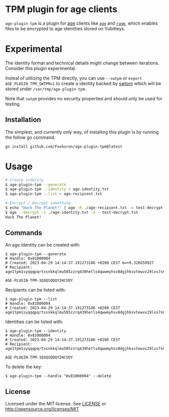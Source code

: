 # TPM plugin for age clients

`age-plugin-tpm` is a plugin for [age](https://age-encryption.org/v1) clients
like [`age`](https://age-encryption.org) and [`rage`](https://str4d.xyz/rage),
which enables files to be encrypted to age identities stored on YubiKeys.

# Experimental

The identity format and technical details might change between iterations.
Consider this plugin experimental.

Insteal of utilizing the TPM directly, you can use `--swtpm` or `export
AGE_PLUGIN_TPM_SWTPM=1` to create a identity backed by
[swtpm](https://github.com/stefanberger/swtpm) which will be stored under
`/var/tmp/age-plugin-tpm`.

Note that `swtpm` provides no security properties and should only be used for
testing.

## Installation

The simplest, and currently only way, of installing this plugin is by running
the follow go command.

`go install github.com/Foxboron/age-plugin-tpm@latest`


# Usage

```bash
# Create indetity
$ age-plugin-tpm --generate
$ age-plugin-tpm --identity > age-identity.txt
$ age-plugin-tpm --list > age-recipient.txt

# Encrypt / Decrypt something
$ echo "Hack The Planet!" | age -R ./age-recipient.txt -o test-decrypt.txt
$ age --decrypt -i ./age-identity.txt -o - test-decrypt.txt
Hack The Planet!
```

## Commands

An age identity can be created with:

```
$ age-plugin-tpm --generate
# Handle: 0x81000004
# Created: 2023-04-29 14:14:37.191273186 +0200 CEST m=+0.326659927
# Recipient: age1tpm1syqqqpqrtxsnkkqlmu505zzrq439hetls4qwwmyhsv8dgjhksvtewvx29lxs7s68qy

AGE-PLUGIN-TPM-1QXQSQQQY2HCVDY

```

Recipients can be listed with:

```
$ age-plugin-tpm --list
# Handle: 0x81000004
# Created: 2023-04-29 14:14:37.191273186 +0200 CEST
age1tpm1syqqqpqrtxsnkkqlmu505zzrq439hetls4qwwmyhsv8dgjhksvtewvx29lxs7s68qy
```

Identities can be listed with:

```
$ age-plugin-tpm --identity
# Handle: 0x81000004
# Created: 2023-04-29 14:14:37.191273186 +0200 CEST
# Recipient: age1tpm1syqqqpqrtxsnkkqlmu505zzrq439hetls4qwwmyhsv8dgjhksvtewvx29lxs7s68qy

AGE-PLUGIN-TPM-1QXQSQQQY2HCVDY
```

To delete the key:

```
$ age-plugin-tpm --handle "0x81000004" --delete
```

## License

Licensed under the MIT license. See [LICENSE](LICENSE) or http://opensource.org/licenses/MIT

